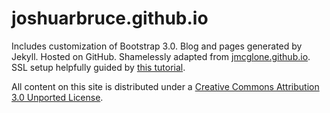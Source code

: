 joshuarbruce.github.io
========

Includes customization of Bootstrap 3.0. Blog and pages generated by Jekyll. Hosted on GitHub. Shamelessly adapted from <a href="https://github.com/jmcglone/jmcglone.github.io" target="_blank">jmcglone.github.io</a>. SSL setup helpfully guided by <a href="https://sheharyar.me/blog/free-ssl-for-github-pages-with-custom-domains/" target="_blank">this tutorial</a>.

All content on this site is distributed under a [Creative Commons Attribution 3.0 Unported License](http://creativecommons.org/licenses/by/3.0/deed.en_US).
